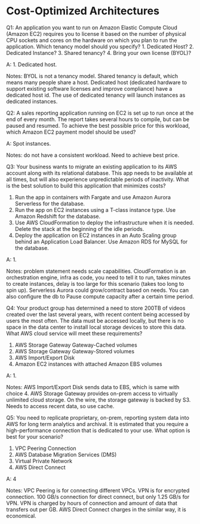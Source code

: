# Cost-Optimized Architectures
Q1: An application you want to run on Amazon Elastic Compute Cloud (Amazon EC2) requires you to license it based on the number of physical CPU sockets and cores on the hardware on which you plan to run the application. Which tenancy model should you specify? 1. Dedicated Host? 2. Dedicated Instance? 3. Shared tenancy? 4. Bring your own license (BYOL)?

A: 1. Dedicated host.  

Notes: BYOL is not a tenancy model. Shared tenancy is default, which means many people share a host. Dedicated host (dedicated hardware to support existing software licenses and improve compliance) have a dedicated host id. The use of dedicated tenancy will launch instances as dedicated instances. 

Q2: A sales reporting application running on EC2 is set up to run once at the end of every month. The report takes several hours to compile, but can be paused and resumed. To achieve the best possible price for this workload, which Amazon EC2 payment model should be used? 

A: Spot instances. 

Notes: do not have a consistent workload. Need to achieve best price.

Q3: Your business wants to migrate an existing application to its AWS account along with its relational database. This app needs to be available at all times, but will also experience unpredictable periods of inactivity. What is the best solution to build this application that minimizes costs?
1. Run the app in containers with Fargate and use Amazon Aurora Serverless for the database. 
2. Run the app on EC2 instances using a T-class instance type. Use Amazon Redshift for the database. 
3. Use AWS CloudFormation to deploy the infrastructure when it is needed. Delete the stack at the beginning of the idle periods. 
4. Deploy the application on EC2 instances in an Auto Scaling group behind an Application Load Balancer. Use Amazon RDS for MySQL for the database. 

A: 1. 

Notes: problem statement needs scale capabilities. CloudFormation is an orchestration engine, infra as code, you need to tell it to run, takes minutes to create instances, delay is too large for this scenario (takes too long to spin up). Serverless Aurora could grow/contract based on needs. You can also configure the db to Pause compute capacity after a certain time period. 

Q4: Your product group has determined a need to store 200TB of videos created over the last several years, with recent content being accessed by users the most often. The data must be accessed locally, but there is no space in the data center to install local storage devices to store this data. What AWS cloud service will meet these requirements? 
1. AWS Storage Gateway Gateway-Cached volumes
2. AWS Storage Gateway Gateway-Stored volumes
3. AWS Import/Export Disk
4. Amazon EC2 instances with attached Amazon EBS volumes

A: 1. 

Notes: AWS Import/Export Disk sends data to EBS, which is same with choice 4. AWS Storage Gateway provides on-prem access to virtually unlimited cloud storage. On the wire, the storage gateway is backed by S3. Needs to access recent data, so use cache. 

Q5: You need to replicate proprietary, on-prem, reporting system data into AWS for long term analytics and archival. It is estimated that you require a high-performance connection that is dedicated to your use. What option is best for your scenario? 
1. VPC Peering Connection
2. AWS Database Migration Services (DMS)
3. Virtual Private Network
4. AWS Direct Connect

A: 4

Notes: VPC Peering is for connecting different VPCs. VPN is for encrypted connection. 100 GB/s connection for direct connect, but only 1.25 GB/s for VPN. VPN is charged by hours of connection and amount of data that transfers out per GB. AWS Direct Connect charges in the similar way, it is economical. 























